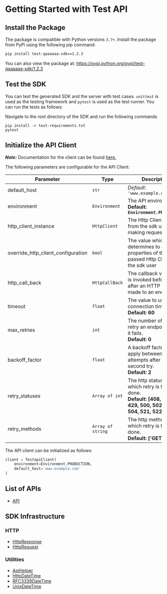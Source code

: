 
# Getting Started with Test API

## Install the Package

The package is compatible with Python versions `3.7+`.
Install the package from PyPi using the following pip command:

```bash
pip install test-qaaaaaa-sdk==1.2.3
```

You can also view the package at:
https://pypi.python.org/pypi/test-qaaaaaa-sdk/1.2.3

## Test the SDK

You can test the generated SDK and the server with test cases. `unittest` is used as the testing framework and `pytest` is used as the test runner. You can run the tests as follows:

Navigate to the root directory of the SDK and run the following commands

```
pip install -r test-requirements.txt
pytest
```

## Initialize the API Client

**_Note:_** Documentation for the client can be found [here.](https://www.github.com/tahaali2000/test-qaaaaaa-python-sdk/tree/1.2.3/doc/client.md)

The following parameters are configurable for the API Client:

| Parameter | Type | Description |
|  --- | --- | --- |
| default_host | `str` | *Default*: `'www.example.com'` |
| environment | `Environment` | The API environment. <br> **Default: `Environment.PRODUCTION`** |
| http_client_instance | `HttpClient` | The Http Client passed from the sdk user for making requests |
| override_http_client_configuration | `bool` | The value which determines to override properties of the passed Http Client from the sdk user |
| http_call_back | `HttpCallBack` | The callback value that is invoked before and after an HTTP call is made to an endpoint |
| timeout | `float` | The value to use for connection timeout. <br> **Default: 60** |
| max_retries | `int` | The number of times to retry an endpoint call if it fails. <br> **Default: 0** |
| backoff_factor | `float` | A backoff factor to apply between attempts after the second try. <br> **Default: 2** |
| retry_statuses | `Array of int` | The http statuses on which retry is to be done. <br> **Default: [408, 413, 429, 500, 502, 503, 504, 521, 522, 524]** |
| retry_methods | `Array of string` | The http methods on which retry is to be done. <br> **Default: ['GET', 'PUT']** |

The API client can be initialized as follows:

```python
client = TestapiClient(
    environment=Environment.PRODUCTION,
    default_host='www.example.com'
)
```

## List of APIs

* [API](https://www.github.com/tahaali2000/test-qaaaaaa-python-sdk/tree/1.2.3/doc/controllers/api.md)

## SDK Infrastructure

### HTTP

* [HttpResponse](https://www.github.com/tahaali2000/test-qaaaaaa-python-sdk/tree/1.2.3/doc/http-response.md)
* [HttpRequest](https://www.github.com/tahaali2000/test-qaaaaaa-python-sdk/tree/1.2.3/doc/http-request.md)

### Utilities

* [ApiHelper](https://www.github.com/tahaali2000/test-qaaaaaa-python-sdk/tree/1.2.3/doc/api-helper.md)
* [HttpDateTime](https://www.github.com/tahaali2000/test-qaaaaaa-python-sdk/tree/1.2.3/doc/http-date-time.md)
* [RFC3339DateTime](https://www.github.com/tahaali2000/test-qaaaaaa-python-sdk/tree/1.2.3/doc/rfc3339-date-time.md)
* [UnixDateTime](https://www.github.com/tahaali2000/test-qaaaaaa-python-sdk/tree/1.2.3/doc/unix-date-time.md)

